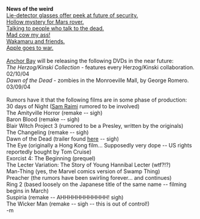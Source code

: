 <b>News of the weird</b>
<br /><a href="http://www.eetimes.com/story/OEG20040116S0050">Lie-detector glasses offer peek at future of security.</a>
<br /><a href="http://www.newscientist.com/news/news.jsp?id=ns99994577">Hollow mystery for Mars rover.</a>
<br /><a href="http://www.rochester-citynews.com/gbase/Gyrosite/Content?oid=oid%3A2330">Talking to people who talk to the dead.</a>
<br /><a href="http://news.yahoo.com/news?tmpl=story2&u=/040115/480/indp10701152008&e=6&ncid=1756">Mad cow my ass!</a>
<br /><a href="http://www.space.com/businesstechnology/technology/japan_robots_030402.html">Wakamaru and friends.</a>
<br /><a href="http://www.computerworld.com.au/index.php?id=1107004047&fp=16&fpid=0">Apple goes to war.</a>
<br />
<br /><a href="http://www.anchorbayentertainment.com">Anchor Bay</a> will be releasing the following DVDs in the near future:
<br /><i>The Herzog/Kinski Collection</i> - features every Herzog/Kinski collaboration.  02/10/04
<br /><i>Dawn of the Dead</i> - zombies in the Monroeville Mall, by George Romero. 03/09/04
<br />
<br />Rumors have it that the following films are in some phase of production: 
<br />30 days of Night (<a href="http://www.imdb.com/name/nm0000600/">Sam Raimi</a> rumored to be involved)
<br />The Amityville Horror (remake -- sigh)
<br />Baron Blood (remake -- sigh)
<br />Blair Witch Project 3 (rumored to be a Presley, written by the originals)
<br />The Changeling (remake -- sigh)
<br />Dawn of the Dead (trailer found <a href="http://www.jurassicpunk.com/movies/dawnofthedead.shtml">here</a> -- sigh)
<br />The Eye (originally a Hong Kong film... Supposedly very dope -- US rights reportedly bought by Tom Cruise)
<br />Exorcist 4: The Beginning (prequel)
<br />The Lecter Variation: The Story of Young Hannibal Lecter (wtf?!?)
<br />Man-Thing (yes, the Marvel comics version of Swamp Thing)
<br />Preacher (the rumors have been swirling forever... and continues)
<br />Ring 2 (based loosely on the Japanese title of the same name -- filming begins in March)
<br />Suspiria (remake -- AHHHHHHHHHHHH! sigh)
<br />The Wicker Man (remake -- sigh -- this is out of control!)
<br />-m
<br />